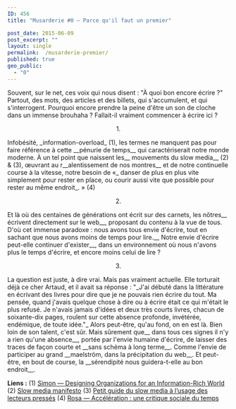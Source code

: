 ```yaml
---
ID: 456
title: "Musarderie #0 — Parce qu'il faut un premier"

post_date: 2015-06-09 
post_excerpt: ""
layout: single
permalink:  /musarderie-premier/
published: true
geo_public:
  - "0"
---
```

Souvent, sur le net, ces voix qui nous disent : "À quoi bon encore écrire ?"
Partout, des mots, des articles et des billets, qui s'accumulent, et qui s'interrogent. Pourquoi encore prendre la peine d'être un son de cloche dans un immense brouhaha ?
Fallait-il vraiment commencer à écrire ici ?


<p style="text-align: center;">1.</p>
Infobésité, _information-overload_ (1), les termes ne manquent pas pour faire référence à cette __pénurie de temps__ qui caractériserait notre monde moderne. À un tel point que naissent les__ mouvements du slow media__ (2) &amp; (3), œuvrant au r__alentissement de nos montres__ et de notre continuelle course à la vitesse, notre besoin de «_ danser de plus en plus vite simplement pour rester en place, ou courir aussi vite que possible pour rester au même endroit_. » (4)
<p style="text-align: center;">2.</p>
Et là où des centaines de générations ont écrit sur des carnets, les nôtres__ écrivent directement sur le web__, proposant du contenu à la vue de tous. D'où cet immense paradoxe : nous avons tous envie d'écrire, tout en sachant que nous avons moins de temps pour lire.__ Notre envie d'écrire peut-elle continuer d'exister__, dans un environnement où nous n'avons plus le temps d'écrire, et encore moins celui de lire ?
<p style="text-align: center;">3.</p>
La question est juste, à dire vrai. Mais pas vraiment actuelle. Elle torturait déjà ce cher Artaud, et il avait sa réponse : "_J'ai débuté dans la littérature en écrivant des livres pour dire que je ne pouvais rien écrire du tout. Ma pensée, quand j'avais quelque chose à dire ou à écrire était ce qui m'était le plus refusé. Je n'avais jamais d'idées et deux très courts livres, chacun de soixante-dix pages, roulent sur cette absence profonde, invétérée, endémique, de toute idée."_ Alors peut-être, qu'au fond, on en est là. Bien loin de son talent, c'est sûr. Mais sûrement que__ dans tous ces signes il n'y a rien qu'une absence__, portée par l'envie humaine d'écrire, de laisser des traces de façon courte et __sans schéma à long terme__. Comme l'envie de participer au grand __maelström, dans la précipitation du web__. Et peut-être, en bout de course, la __sérendipité nous guidera-t-elle au bon endroit__.

__Liens :__
(1) <a href="http://zeus.zeit.de/2007/39/simon.pdf" target="_blank">Simon — Designing Organizations for an Information-Rich World</a>
(2) <a href="http://en.slow-media.net/manifesto" target="_blank">Slow media manifesto</a>
(3) <a href="http://www.oeil-au-carre.fr/le-blog/2015/03/04/guide-slow-media/" target="_blank">Petit guide du slow media à l’usage des lecteurs pressés</a>
(4) <a href="http://www.cles.com/livre/acceleration-une-critique-sociale-du-temps" target="_blank">Rosa — Accélération : une critique sociale du temps</a>






